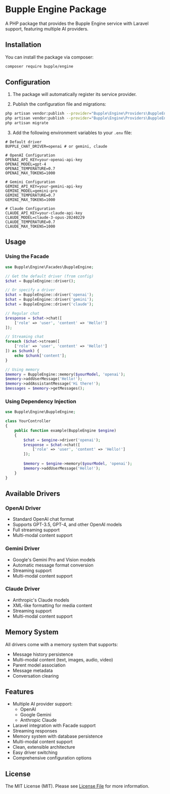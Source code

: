 # Bupple Engine Package

A PHP package that provides the Bupple Engine service with Laravel support, featuring multiple AI providers.

## Installation

You can install the package via composer:

```bash
composer require bupple/engine
```

## Configuration

1. The package will automatically register its service provider.

2. Publish the configuration file and migrations:

```bash
php artisan vendor:publish --provider="Bupple\Engine\Providers\BuppleEngineServiceProvider" --tag="config"
php artisan vendor:publish --provider="Bupple\Engine\Providers\BuppleEngineServiceProvider" --tag="migrations"
php artisan migrate
```

3. Add the following environment variables to your `.env` file:

```env
# Default driver
BUPPLE_CHAT_DRIVER=openai # or gemini, claude

# OpenAI Configuration
OPENAI_API_KEY=your-openai-api-key
OPENAI_MODEL=gpt-4
OPENAI_TEMPERATURE=0.7
OPENAI_MAX_TOKENS=1000

# Gemini Configuration
GEMINI_API_KEY=your-gemini-api-key
GEMINI_MODEL=gemini-pro
GEMINI_TEMPERATURE=0.7
GEMINI_MAX_TOKENS=1000

# Claude Configuration
CLAUDE_API_KEY=your-claude-api-key
CLAUDE_MODEL=claude-3-opus-20240229
CLAUDE_TEMPERATURE=0.7
CLAUDE_MAX_TOKENS=1000
```

## Usage

### Using the Facade

```php
use Bupple\Engine\Facades\BuppleEngine;

// Get the default driver (from config)
$chat = BuppleEngine::driver();

// Or specify a driver
$chat = BuppleEngine::driver('openai');
$chat = BuppleEngine::driver('gemini');
$chat = BuppleEngine::driver('claude');

// Regular chat
$response = $chat->chat([
    ['role' => 'user', 'content' => 'Hello!']
]);

// Streaming chat
foreach ($chat->stream([
    ['role' => 'user', 'content' => 'Hello!']
]) as $chunk) {
    echo $chunk['content'];
}

// Using memory
$memory = BuppleEngine::memory($yourModel, 'openai');
$memory->addUserMessage('Hello!');
$memory->addAssistantMessage('Hi there!');
$messages = $memory->getMessages();
```

### Using Dependency Injection

```php
use Bupple\Engine\BuppleEngine;

class YourController
{
    public function example(BuppleEngine $engine)
    {
        $chat = $engine->driver('openai');
        $response = $chat->chat([
            ['role' => 'user', 'content' => 'Hello!']
        ]);
        
        $memory = $engine->memory($yourModel, 'openai');
        $memory->addUserMessage('Hello!');
    }
}
```

## Available Drivers

### OpenAI Driver
- Standard OpenAI chat format
- Supports GPT-3.5, GPT-4, and other OpenAI models
- Full streaming support
- Multi-modal content support

### Gemini Driver
- Google's Gemini Pro and Vision models
- Automatic message format conversion
- Streaming support
- Multi-modal content support

### Claude Driver
- Anthropic's Claude models
- XML-like formatting for media content
- Streaming support
- Multi-modal content support

## Memory System

All drivers come with a memory system that supports:
- Message history persistence
- Multi-modal content (text, images, audio, video)
- Parent model association
- Message metadata
- Conversation clearing

## Features

- Multiple AI provider support:
  - OpenAI
  - Google Gemini
  - Anthropic Claude
- Laravel integration with Facade support
- Streaming responses
- Memory system with database persistence
- Multi-modal content support
- Clean, extensible architecture
- Easy driver switching
- Comprehensive configuration options

## License

The MIT License (MIT). Please see [License File](LICENSE.md) for more information. 